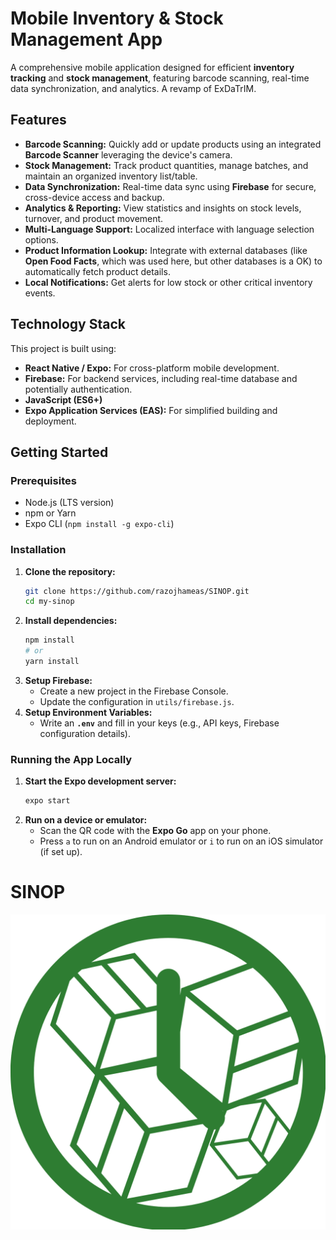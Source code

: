 ﻿# Mobile Inventory & Stock Management App

A comprehensive mobile application designed for efficient **inventory tracking** and **stock management**, featuring barcode scanning, real-time data synchronization, and analytics. A revamp of ExDaTrIM. 

## Features

* **Barcode Scanning:** Quickly add or update products using an integrated **Barcode Scanner** leveraging the device's camera.
* **Stock Management:** Track product quantities, manage batches, and maintain an organized inventory list/table.
* **Data Synchronization:** Real-time data sync using **Firebase** for secure, cross-device access and backup.
* **Analytics & Reporting:** View statistics and insights on stock levels, turnover, and product movement.
* **Multi-Language Support:** Localized interface with language selection options.
* **Product Information Lookup:** Integrate with external databases (like **Open Food Facts**, which was used here, but other databases is a OK) to automatically fetch product details.
* **Local Notifications:** Get alerts for low stock or other critical inventory events.

## Technology Stack

This project is built using:

* **React Native / Expo:** For cross-platform mobile development.
* **Firebase:** For backend services, including real-time database and potentially authentication.
* **JavaScript (ES6+)**
* **Expo Application Services (EAS):** For simplified building and deployment.

## Getting Started

### Prerequisites

* Node.js (LTS version)
* npm or Yarn
* Expo CLI (`npm install -g expo-cli`)

### Installation

1.  **Clone the repository:**
    ```bash
    git clone https://github.com/razojhameas/SINOP.git
    cd my-sinop
    ```
2.  **Install dependencies:**
    ```bash
    npm install
    # or
    yarn install
    ```
3.  **Setup Firebase:**
    * Create a new project in the Firebase Console.
    * Update the configuration in `utils/firebase.js`.
4.  **Setup Environment Variables:**
    * Write an **`.env`** and fill in your keys (e.g., API keys, Firebase configuration details). 

### Running the App Locally

1.  **Start the Expo development server:**
    ```bash
    expo start
    ```
2.  **Run on a device or emulator:**
    * Scan the QR code with the **Expo Go** app on your phone.
    * Press `a` to run on an Android emulator or `i` to run on an iOS simulator (if set up).



# SINOP
<img src="assets/Icon.png" alt="SINOP App Icon" width="512"/>






